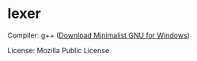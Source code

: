 # lexer

Compiler: g++ ([Download Minimalist GNU for Windows](https://sourceforge.net/projects/mingw/files/latest/download "Sourceforge"))

License: Mozilla Public License
